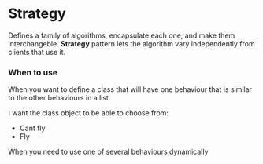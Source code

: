 # Strategy

Defines a family of algorithms, encapsulate each one, and make them
interchangeble. **Strategy** pattern lets the algorithm vary independently from
clients that use it.

### When to use

When you want to define a class that will have one behaviour that is similar to
the other behaviours in a list.

I want the class object to be able to choose from:

- Cant fly
- Fly

When you need to use one of several behaviours dynamically
